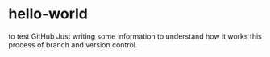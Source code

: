 # hello-world
to test GitHub 
Just writing some information to understand how it works this process of branch and version control.
